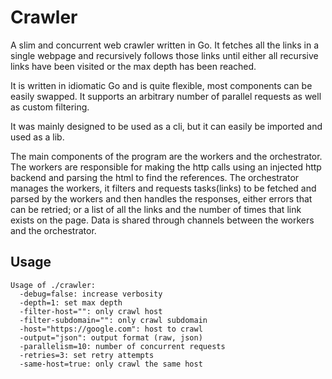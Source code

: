 # Crawler

A slim and concurrent web crawler written in Go. It fetches all the links in a single webpage and recursively follows
those links until either all recursive links have been visited or the max depth has been reached.

It is written in idiomatic Go and is quite flexible, most components can be easily swapped. It supports an arbitrary number
of parallel requests as well as custom filtering.

It was mainly designed to be used as a cli, but it can easily be imported and used as a lib.

The main components of the program are the workers and the orchestrator. The workers are responsible for making the http
calls using an injected http backend and parsing the html to find the references. The orchestrator manages the workers, 
it filters and requests tasks(links) to be fetched and parsed by the workers and then handles the responses, either errors
that can be retried; or a list of all the links and the number of times that link exists on the page. Data is shared through
channels between the workers and the orchestrator.

## Usage
```
Usage of ./crawler:
  -debug=false: increase verbosity
  -depth=1: set max depth
  -filter-host="": only crawl host
  -filter-subdomain="": only crawl subdomain
  -host="https://google.com": host to crawl
  -output="json": output format (raw, json)
  -parallelism=10: number of concurrent requests
  -retries=3: set retry attempts
  -same-host=true: only crawl the same host
```